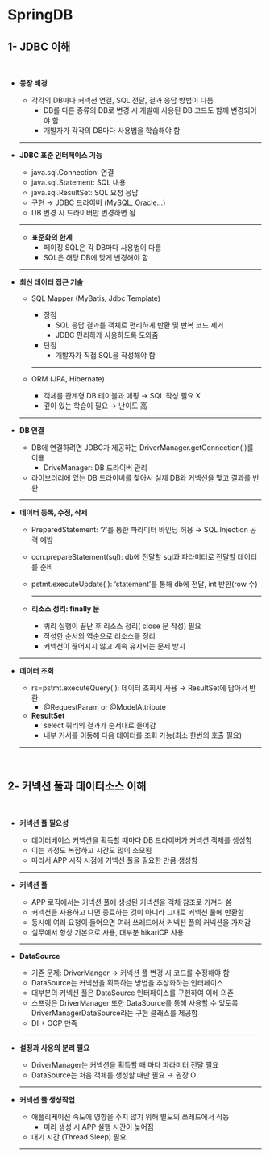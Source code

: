 # SpringDB

## 1- JDBC 이해

<br>

- **등장 배경**
    - 각각의 DB마다 커넥션 연결, SQL 전달, 결과 응답 방법이 다름
        - DB를 다른 종류의 DB로 변경 시 개발에 사용된 DB 코드도 함께 변경되어야 함
        - 개발자가 각각의 DB마다 사용법을 학습해야 함
    
    ---
    
- **JDBC 표준 인터페이스 기능**
    - java.sql.Connection: 연결
    - java.sql.Statement: SQL 내용
    - java.sql.ResultSet: SQL 요청 응답
    - 구현 → JDBC 드라이버 (MySQL, Oracle…)
    - DB 변경 시 드라이버만 변경하면 됨
    
    ---
    
    - **표준화의 한계**
        - 페이징 SQL은 각 DB마다 사용법이 다름
        - SQL은 해당 DB에 맞게 변경해야 함
    
    ---
    
- **최신 데이터 접근 기술**
    - SQL Mapper (MyBatis, Jdbc Template)
        - 장점
            - SQL 응답 결과를 객체로 편리하게 반환 및 반복 코드 제거
            - JDBC 편리하게 사용하도록 도와줌
        - 단점
            - 개발자가 직접 SQL을 작성해야 함
        
        ---
        
    - ORM (JPA, Hibernate)
        - 객체를 관계형 DB 테이블과 매핑 → SQL 작성 필요 X
        - 깊이 있는 학습이 필요 → 난이도 高
    
    ---
    
- **DB 연결**
    - DB에 연결하려면 JDBC가 제공하는 DriverManager.getConnection( )를 이용
        - DriveManager: DB 드라이버 관리
    - 라이브러리에 있는 DB 드라이버를 찾아서 실제 DB와 커넥션을 맺고 결과를 반환
    
    ---
    
- **데이터 등록, 수정, 삭제**
    - PreparedStatement: ‘?’를 통한 파라미터 바인딩 허용 → SQL Injection 공격 예방
    - con.prepareStatement(sql): db에 전달할 sql과 파라미터로 전달할 데이터를 준비
    - pstmt.executeUpdate( ): ‘statement’를 통해 db에 전달, int 반환(row 수)
        
        ---
        
    - **리소스 정리: finally 문**
        - 쿼리 실행이 끝난 후 리소스 정리( close 문 작성) 필요
        - 작성한 순서의 역순으로 리소스를 정리
        - 커넥션이 끊어지지 않고 계속 유지되는 문제 방지
    
    ---
    
- **데이터 조회**
    - rs=pstmt.executeQuery( ): 데이터 조회시 사용  → ResultSet에 담아서 반환
        - @RequestParam or @ModelAttribute
    - **ResultSet**
        - select 쿼리의 결과가 순서대로 들어감
        - 내부 커서를 이동해 다음 데이터를 조회 가능(최소 한번의 호출 필요)

    <hr><br>

## 2- 커넥션 풀과 데이터소스 이해

<br>

- **커넥션 풀 필요성**
    - 데이터베이스 커넥션을 획득할 때마다 DB 드라이버가 커넥션 객체를 생성함
    - 이는 과정도 복잡하고 시간도 많이 소모됨
    - 따라서 APP 시작 시점에 커넥션 풀을 필요한 만큼 생성함
    
    ---
    
- **커넥션 풀**
    - APP 로직에서는 커넥션 풀에 생성된 커넥션을 객체 참조로 가져다 씀
    - 커넥션을 사용하고 나면 종료하는 것이 아니라 그대로 커넥션 풀에 반환함
    - 동시에 여러 요청이 들어오면 여러 쓰레드에서 커넥션 풀의 커넥션을 가져감
    - 실무에서 항상 기본으로 사용, 대부분 hikariCP 사용
    
    ---
    
- **DataSource**
    - 기존 문제: DriverManger → 커넥션 풀 변경 시 코드를 수정해야 함
    - DataSource는 커넥션을 획득하는 방법을 추상화하는 인터페이스
    - 대부분의 커넥션 풀은 DataSource 인터페이스를 구현하여 이에 의존
    - 스프링은 DriverManager 또한 DataSource를 통해 사용할 수 있도록DriverManagerDataSource라는 구현 클래스를 제공함
    - DI + OCP 만족
    
    ---
    
- **설정과 사용의 분리 필요**
    - DriverManager는 커넥션을 획득할 때 마다 파라미터 전달 필요
    - DataSource는 처음 객체를 생성할 때만 필요 → 권장 O
    
    ---
    
- **커넥션 풀 생성작업**
    - 애플리케이션 속도에 영향을 주지 않기 위해 별도의 쓰레드에서 작동
        - 미리 생성 시 APP 실행 시간이 늦어짐
    - 대기 시간 (Thread.Sleep) 필요
 
  <hr><br>
